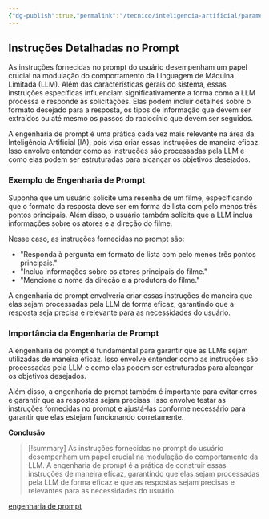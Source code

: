 ```yaml
---
{"dg-publish":true,"permalink":"/tecnico/inteligencia-artificial/parametros-de-llm/instrucoes-detalhadas-no-prompt/","title":"Instrucoes Detalhadas no Prompt","metatags":{"description":"podem incluir detalhes sobre o formato desejado para a resposta, os tipos de informação que devem ser extraídos ou até mesmo os passos do raciocínio que devem ser seguidos."},"tags":["Inteligencia-artificial","LLM","Prompt"],"noteIcon":"1","updated":"2025-01-20T19:33:46.152-03:00"}
---
```



## **Instruções Detalhadas no Prompt**

As instruções fornecidas no prompt do usuário desempenham um papel crucial na modulação do comportamento da Linguagem de Máquina Limitada (LLM). Além das características gerais do sistema, essas instruções específicas influenciam significativamente a forma como a LLM processa e responde às solicitações. Elas podem incluir detalhes sobre o formato desejado para a resposta, os tipos de informação que devem ser extraídos ou até mesmo os passos do raciocínio que devem ser seguidos.

A engenharia de prompt é uma prática cada vez mais relevante na área da Inteligência Artificial (IA), pois visa criar essas instruções de maneira eficaz. Isso envolve entender como as instruções são processadas pela LLM e como elas podem ser estruturadas para alcançar os objetivos desejados.

### **Exemplo de Engenharia de Prompt**

Suponha que um usuário solicite uma resenha de um filme, especificando que o formato da resposta deve ser em forma de lista com pelo menos três pontos principais. Além disso, o usuário também solicita que a LLM inclua informações sobre os atores e a direção do filme.

Nesse caso, as instruções fornecidas no prompt são:

- "Responda à pergunta em formato de lista com pelo menos três pontos principais."
- "Inclua informações sobre os atores principais do filme."
- "Mencione o nome da direção e a produtora do filme."

A engenharia de prompt envolveria criar essas instruções de maneira que elas sejam processadas pela LLM de forma eficaz, garantindo que a resposta seja precisa e relevante para as necessidades do usuário.

### **Importância da Engenharia de Prompt**

A engenharia de prompt é fundamental para garantir que as LLMs sejam utilizadas de maneira eficaz. Isso envolve entender como as instruções são processadas pela LLM e como elas podem ser estruturadas para alcançar os objetivos desejados.

Além disso, a engenharia de prompt também é importante para evitar erros e garantir que as respostas sejam precisas. Isso envolve testar as instruções fornecidas no prompt e ajustá-las conforme necessário para garantir que elas estejam funcionando corretamente.

**Conclusão**

> [!summary] As instruções fornecidas no prompt do usuário desempenham um papel crucial na modulação do comportamento da LLM. A engenharia de prompt é a prática de construir essas instruções de maneira eficaz, garantindo que elas sejam processadas pela LLM de forma eficaz e que as respostas sejam precisas e relevantes para as necessidades do usuário.

[engenharia de prompt](engenharia%20de%20prompt.md)
